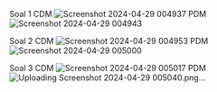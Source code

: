 Soal 1
CDM
![Screenshot 2024-04-29 004937](https://github.com/MJOYX4/MJOYX4/assets/160231998/9e918523-8b67-450b-9230-8f68df24fc9a)
PDM
![Screenshot 2024-04-29 004943](https://github.com/MJOYX4/MJOYX4/assets/160231998/64abcf06-bb5f-4cee-8117-0327a7aec7e2)

Soal 2
CDM
![Screenshot 2024-04-29 004953](https://github.com/MJOYX4/MJOYX4/assets/160231998/a1542dbd-4d02-4d90-bfc4-d212c1cd0950)
PDM
![Screenshot 2024-04-29 005000](https://github.com/MJOYX4/MJOYX4/assets/160231998/2738f0f2-34ee-4489-9a99-50857479a37f)

Soal 3
CDM
![Screenshot 2024-04-29 005017](https://github.com/MJOYX4/MJOYX4/assets/160231998/eabd4d81-eaf3-41c0-9ca3-07c313bac103)
PDM
![Uploading Screenshot 2024-04-29 005040.png…]()
